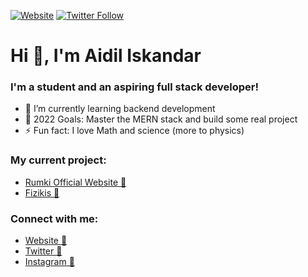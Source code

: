 [![Website](https://img.shields.io/website?label=aidiliskandar.tech&style=for-the-badge&url=https%3A%2F%2Faidiliskandar.tech)](https://aidiliskandar.tech)
[![Twitter Follow](https://img.shields.io/twitter/follow/4idil_sekandar?color=1DA1F2&logo=twitter&style=for-the-badge)](https://twitter.com/4idil_sekandar)

# Hi 👋, I'm Aidil Iskandar
### I'm a student and an aspiring full stack developer!

- 🌱 I’m currently learning backend development
- 🥅 2022 Goals: Master the MERN stack and build some real project
- ⚡ Fun fact: I love Math and science (more to physics)

### My current project:
- [Rumki Official Website 🔗](https://rumki.netlify.app/)
- [Fizikis 🔗](https://fizikis.netlify.app/)

### Connect with me:

- [Website 🔗](https://aidiliskandar.tech)
- [Twitter 🔗](https://twitter.com/4idil_sekandar)
- [Instagram 🔗](https://instagram.com/aidil_sekandar)
